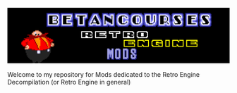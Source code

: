 ![](repobanner.png?raw=true)

Welcome to my repository for Mods dedicated to the Retro Engine Decompilation (or Retro Engine in general)
